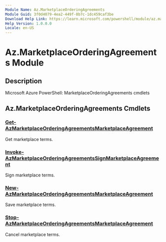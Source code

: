 ```yaml
---
Module Name: Az.MarketplaceOrderingAgreements
Module Guid: 3f0d4079-4ea2-449f-8b7c-1dc459caf3be
Download Help Link: https://learn.microsoft.com/powershell/module/az.marketplaceorderingagreements
Help Version: 1.0.0.0
Locale: en-US
---
```


# Az.MarketplaceOrderingAgreements Module
## Description
Microsoft Azure PowerShell: MarketplaceOrderingAgreements cmdlets

## Az.MarketplaceOrderingAgreements Cmdlets
### [Get-AzMarketplaceOrderingAgreementsMarketplaceAgreement](Get-AzMarketplaceOrderingAgreementsMarketplaceAgreement.md)
Get marketplace terms.

### [Invoke-AzMarketplaceOrderingAgreementsSignMarketplaceAgreement](Invoke-AzMarketplaceOrderingAgreementsSignMarketplaceAgreement.md)
Sign marketplace terms.

### [New-AzMarketplaceOrderingAgreementsMarketplaceAgreement](New-AzMarketplaceOrderingAgreementsMarketplaceAgreement.md)
Save marketplace terms.

### [Stop-AzMarketplaceOrderingAgreementsMarketplaceAgreement](Stop-AzMarketplaceOrderingAgreementsMarketplaceAgreement.md)
Cancel marketplace terms.

